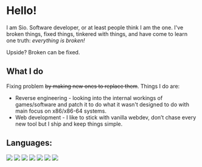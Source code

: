# Hello!

I am Sio. Software developer, or at least people think I am the one. I've broken things, fixed things, tinkered with things, and have come to learn one truth: *everything is broken!*

Upside? Broken can be fixed.

## What I do

Fixing problem ~~by making new ones to replace them~~. Things I do are:
* Reverse engineering - looking into the internal workings of games/software and patch it to do what it wasn't designed to do with main focus on x86/x86-64 systems.
* Web development - I like to stick with vanilla webdev, don’t chase every new tool but I ship and keep things simple.

## Languages:
<a href="https://www.rust-lang.org/"><img src="https://img.shields.io/badge/-Rust-141414?style=flat&logo=rust"/></a>
<a href="https://www.python.org/"><img src="https://img.shields.io/badge/-Python-141414?style=flat&logo=python&logoColor=f5f5f5"/></a>
<a href="https://www.go.dev/"><img src="https://img.shields.io/badge/-Go-141414?style=flat&logo=go&logoColor=f5f5f5"/></a>
<a href="https://dotnet.microsoft.com/"><img src="https://img.shields.io/badge/-C%23-141414?style=flat&logo=dotnet&logoColor=f5f5f5"/></a>
<img src="https://img.shields.io/badge/-C++-141414?style=flat&logo=cplusplus&logoColor=f5f5f5"/></a>
<img src="https://img.shields.io/badge/-C-141414?style=flat&logo=c&logoColor=f5f5f5"/></a>
<img src="https://img.shields.io/badge/-JavaScript-141414?style=flat&logo=JavaScript&logoColor=f5f5f5"/></a>
